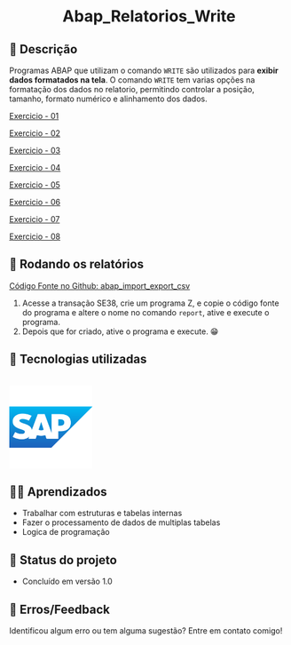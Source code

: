 <h1 align="center"> Abap_Relatorios_Write </h1>

## :memo: Descrição
Programas ABAP que utilizam o comando `WRITE` são utilizados para **exibir dados formatados na tela**. O comando `WRITE` tem varias opções na formatação dos dados no relatorio, permitindo controlar a posição, tamanho, formato numérico e alinhamento dos dados.

<a href="Relatórios Write\Z_ALGJ_21 - Exercício de report de lista simples apostila Iteam (01).abap">Exercicio - 01</a>

<a href="Relatórios Write\Z_ALGJ_22 - Exercício de report de lista simples apostila Iteam (02).abap">Exercicio - 02</a>

<a href="Relatórios Write/Z_ALGJ_23 - Exercício de report de lista simples apostila Iteam (03).abap">Exercicio - 03</a>

<a href="Relatórios Write/Z_ALGJ_24 - Exercício de report de lista simples apostila Iteam (04).abap">Exercicio - 04</a>

<a href="Relatórios Write/Z_ALGJ_25 - Exercício de report de lista simples apostila Iteam (05).abap">Exercicio - 05</a>

<a href="Relatórios Write/Z_ALGJ_26 - Exercício de report de lista simples apostila Iteam (06).abap">Exercicio - 06</a>

<a href="Relatórios Write/Z_ALGJ_27 - Exercício de report de lista simples apostila Iteam (07).abap">Exercicio - 07</a>

<a href="Relatórios Write/Z_ALGJ_28 - Exercício de report de lista simples apostila Iteam (08).abap">Exercicio - 08</a>

## :rocket: Rodando os relatórios
<a href="https://github.com/AndreLuizDG/Abap_Relatorio_Write">Código Fonte no Github: abap_import_export_csv</a>

1) Acesse a transação SE38, crie um programa Z, e copie o código fonte do programa e altere o nome no comando `report`, ative e execute o programa.
2) Depois que for criado, ative o programa e execute. 😁

## :wrench: Tecnologias utilizadas
<div style="display: inline_block"><br>
    <img src=".readme\sap_logo_icon_170763.webp" align="center" alt="Sap logo" width="150" src="">
</div>

## 🧑‍🏫 Aprendizados
* Trabalhar com estruturas e tabelas internas
* Fazer o processamento de dados de multiplas tabelas
* Logica de programação

## :dart: Status do projeto
* Concluído em versão 1.0

## 🦟 Erros/Feedback
Identificou algum erro ou tem alguma sugestão? Entre em contato comigo!
